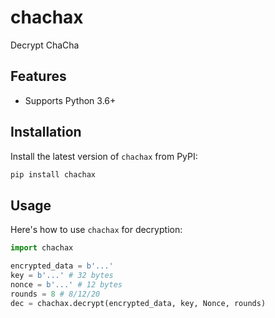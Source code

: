 # chachax

Decrypt ChaCha

## Features

- Supports Python 3.6+

## Installation

Install the latest version of `chachax` from PyPI:

```bash
pip install chachax
```

## Usage
Here's how to use `chachax` for decryption:

```python
import chachax

encrypted_data = b'...'
key = b'...' # 32 bytes
nonce = b'...' # 12 bytes
rounds = 8 # 8/12/20
dec = chachax.decrypt(encrypted_data, key, Nonce, rounds)
